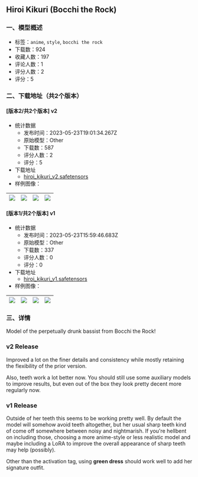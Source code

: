 ## Hiroi Kikuri (Bocchi the Rock)
### 一、模型概述

- 标签：`anime`, `style`, `bocchi the rock`
- 下载数：924
- 收藏人数：197
- 评论人数：1
- 评分人数：2
- 评分：5

### 二、下载地址（共2个版本）

#### [版本2/共2个版本] v2

- 统计数据
  - 发布时间：2023-05-23T19:01:34.267Z
  - 原始模型：Other
  - 下载数：587
  - 评分人数：2
  - 评分：5
- 下载地址
  - [hiroi_kikuri_v2.safetensors](https://civitai.com/api/download/models/79002)
- 样例图像：

| <img src="https://image.civitai.com/xG1nkqKTMzGDvpLrqFT7WA/f81eb33c-17aa-49d6-a836-97cf5331b227/width=450/886633.jpeg" /> | <img src="https://image.civitai.com/xG1nkqKTMzGDvpLrqFT7WA/95d7d3bf-02ab-46cf-89c7-565d1a620681/width=450/885617.jpeg" /> | <img src="https://image.civitai.com/xG1nkqKTMzGDvpLrqFT7WA/b14e4779-ac62-481e-b599-c172be7e666b/width=450/887383.jpeg" /> | <img src="https://image.civitai.com/xG1nkqKTMzGDvpLrqFT7WA/ce799871-bc5c-4a5e-bcc6-b3f02b340e71/width=450/887470.jpeg" /> |
| ---- | ---- | ---- | ---- |

#### [版本1/共2个版本] v1

- 统计数据
  - 发布时间：2023-05-23T15:59:46.683Z
  - 原始模型：Other
  - 下载数：337
  - 评分人数：0
  - 评分：0
- 下载地址
  - [hiroi_kikuri_v1.safetensors](https://civitai.com/api/download/models/77731)
- 样例图像：

| <img src="https://image.civitai.com/xG1nkqKTMzGDvpLrqFT7WA/1169ac40-c117-4644-8537-0c5deba4ef83/width=450/871308.jpeg" /> | <img src="https://image.civitai.com/xG1nkqKTMzGDvpLrqFT7WA/8896e721-c8fe-4c08-a3ea-434f28d43f86/width=450/871306.jpeg" /> | <img src="https://image.civitai.com/xG1nkqKTMzGDvpLrqFT7WA/459a6bac-240c-4f31-91ec-0bcb68e0f5f9/width=450/872125.jpeg" /> | <img src="https://image.civitai.com/xG1nkqKTMzGDvpLrqFT7WA/dc7175ec-4871-4e60-9ed0-2bccb9023b34/width=450/872820.jpeg" /> |
| ---- | ---- | ---- | ---- |


### 三、详情
<p>Model of the perpetually drunk bassist from Bocchi the Rock!</p><h3>v2 Release</h3><p>Improved a lot on the finer details and consistency while mostly retaining the flexibility of the prior version.</p><p>Also, teeth work a lot better now. You should still use some auxiliary models to improve results, but even out of the box they look pretty decent more regularly now.</p><h3>v1 Release</h3><p>Outside of her teeth this seems to be working pretty well. By default the model will somehow avoid teeth altogether, but her usual sharp teeth kind of come off somewhere between noisy and nightmarish. If you're hellbent on including those, choosing a more anime-style or less realistic model and maybe including a LoRA to improve the overall appearance of sharp teeth may help (possibly).</p><p>Other than the activation tag, using <strong>green dress</strong> should work well to add her signature outfit.</p><p></p>